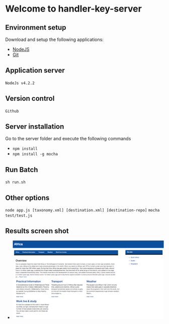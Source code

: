 # Welcome to handler-key-server

## Environment setup
Download and setup the following applications:

- [NodeJS](https://nodejs.org/)  
- [Git](http://git-scm.com/) 

## Application server
`NodeJs v4.2.2`

## Version control
`Github`

## Server installation 
Go to the server folder and execute the following commands

- `npm install`
- `npm install -g mocha`

## Run Batch
  `sh run.sh`

## Other options
  `node app.js [taxonomy.xml] [destination.xml] [destination-repo]`
   `mocha test/test.js`
 
## Results screen shot
- ![alt tag](https://github.com/kbouzidi/destinationbatch/blob/develop/screenshot/Example.png)
   


